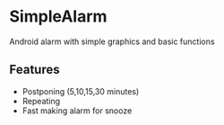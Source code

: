 # SimpleAlarm
Android alarm with simple graphics and basic functions

## Features
* Postponing (5,10,15,30 minutes)
* Repeating
* Fast making alarm for snooze
